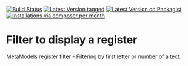 [![Build Status](https://github.com/MetaModels/filter_register/actions/workflows/diagnostics.yml/badge.svg)](https://github.com/MetaModels/filter_register/actions)
[![Latest Version tagged](http://img.shields.io/github/tag/MetaModels/filter_register.svg)](https://github.com/MetaModels/filter_register/tags)
[![Latest Version on Packagist](http://img.shields.io/packagist/v/MetaModels/filter_register.svg)](https://packagist.org/packages/MetaModels/filter_register)
[![Installations via composer per month](http://img.shields.io/packagist/dm/MetaModels/filter_register.svg)](https://packagist.org/packages/MetaModels/filter_register)

Filter to display a register
============================

MetaModels register filter - Filtering by first letter or number of a text.
